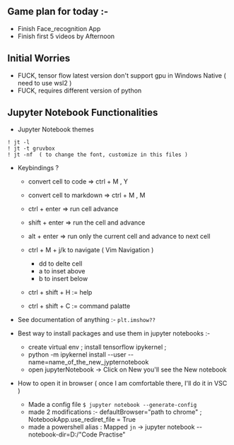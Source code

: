 ## Game plan for today :-
- Finish Face_recognition App
- Finish first 5 videos by Afternoon


## Initial Worries
- FUCK, tensor flow latest version don't support gpu in Windows Native ( need to use wsl2 )
- FUCK, requires different version of python

## Jupyter Notebook Functionalities

- Jupyter Notebook themes
```ipynb
! jt -l
! jt -t gruvbox
! jt -nf  ( to change the font, customize in this files )
```

- Keybindings ?
    - convert cell to code     => ctrl + M , Y
    - convert cell to markdown => ctrl + M , M

    - ctrl + enter  => run cell advance
    - shift + enter => run the cell and advance
    - alt + enter   => run only the current cell and advance to next cell
    - ctrl + M + j/k to navigate ( Vim Navigation )
        - dd to delte cell
        - a to inset above
        - b to insert below 
    - ctrl + shift + H := help
    - ctrl + shift + C := command palatte

- See documentation of anything :-
    `plt.imshow??`


- Best way to install packages and use them in jupyter notebooks :-
    - create virtual env ; install tensorflow ipykernel ; 
    - python -m ipykernel install --user --name=name_of_the_new_jypternotebook
    - open jupyterNotebook -> Click on New you'll see the New notebook


- How to open it in browser ( once I am comfortable there, I'll do it in VSC )
    - Made a config file ```$ jupyter notebook --generate-config ```
    - made 2 modifications :- defaultBrowser="path to chrome" ; NotebookApp.use_rediret_file = True
    - made a powershell alias : Mapped `jn` -> jupyter notebook --notebook-dir=D:/"Code Practise"


